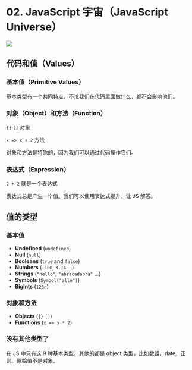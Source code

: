 # 02. JavaScript 宇宙（JavaScript Universe）

![](http://file.wangsijie.top/blog/202202151710846.png)

## 代码和值（Values）

### 基本值（Primitive Values）

基本类型有一个共同特点，不论我们在代码里面做什么，都不会影响他们。

### 对象（Object）和方法（Function）

`{}` `[]` 对象

`x => x + 2` 方法

对象和方法是特殊的，因为我们可以通过代码操作它们。

### 表达式（Expression）

`2 + 2` 就是一个表达式

表达式总是产生一个值。我们可以使用表达式提升，让 JS 解答。



## 值的类型

### 基本值

- **Undefined** (`undefined`)
- **Null** (`null`)
- **Booleans** (`true` and `false`)
- **Numbers** (`-100`, `3.14` ...)
- **Strings** (`"hello"`, `"abracadabra"` ...)
- **Symbols** (`Symbol("allo")`)
- **BigInts** (`123n`)

### 对象和方法

- **Objects** (`{}`  `[]`)
- **Functions** (`x => x * 2`)



### 没有其他类型了

在 JS 中只有这 9 种基本类型，其他的都是 object 类型，比如数组，date，正则。原始值不是对象。





